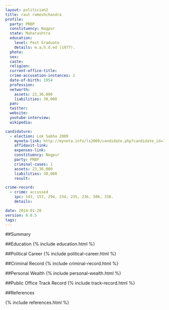 ```yaml
---
layout: politician2
title: raut rameshchandra
profile: 
  party: PRBP
  constituency: Nagpur
  state: Maharashtra
  education: 
    level: Post Graduate
    details: m.a,h.d.ed (1977).
  photo: 
  sex: 
  caste: 
  religion: 
  current-office-title: 
  crime-accusation-instances: 1
  date-of-birth: 1954
  profession: 
  networth: 
    assets: 23,36,000
    liabilities: 30,000
  pan: 
  twitter: 
  website: 
  youtube-interview: 
  wikipedia: 

candidature: 
  - election: Lok Sabha 2009
    myneta-link: http://myneta.info/ls2009/candidate.php?candidate_id=1430
    affidavit-link: 
    expenses-link: 
    constituency: Nagpur 
    party: PRBP
    criminal-cases: 1
    assets: 23,36,000
    liabilities: 30,000
    result:  

crime-record: 
  - crime: accussed
    ipc: 143, 153, 294, 234, 235, 236, 506, 338.
    details:  

date: 2014-01-28
version: 0.0.5
tags: 
---
```

##Summary


##Education
{% include education.html %}


##Political Career
{% include political-career.html %}


##Criminal Record
{% include criminal-record.html %}


##Personal Wealth
{% include personal-wealth.html %}


##Public Office Track Record
{% include track-record.html %}


##References


{% include references.html %}